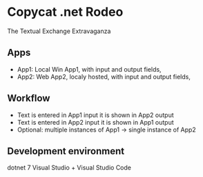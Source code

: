 # Copycat .net Rodeo

The Textual Exchange Extravaganza

## Apps

- App1: Local Win App1, with input and output fields,
- App2: Web App2, localy hosted, with input and output fields,

## Workflow

- Text is entered in App1 input it is shown in App2 output
- Text is entered in App2 input it is shown in App1 output
- Optional: multiple instances of App1 -> single instance of App2

## Development environment

dotnet 7
Visual Studio + Visual Studio Code